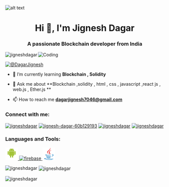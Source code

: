  ![alt text](https://img.freepik.com/free-photo/man-using-laptop-work-connect-with-others_23-2149369111.jpg?w=1060&t=st=1711183139~exp=1711183739~hmac=8ed1812bd56c43d8bc03800c17d1c6bb25681f235d0a2da5df4d704dff8e0961)

<h1 align="center">Hi 👋, I'm Jignesh Dagar</h1>
<span
     class="txt-rotate"
     data-period="2000"
     data-rotate='[ "Hi 👋, I'm Jignesh Dagar.", "Blockchai Developer🌐⛓️."]'></span>
<h3 align="center">A passionate Blockchain developer from India</h3>
<img align="right" alt="Coding" width="400" src="[https://cdn.dribbble.com/users/1162077/screenshots/3848914/programmer.gif](https://cdn-icons-mp4.flaticon.com/512/14162/14162119.mp4)">

<p align="left"> <img src="https://komarev.com/ghpvc/?username=jigneshdagar&label=Profile%20views&color=0e75b6&style=flat" alt="jigneshdagar" /> </p>

<p align="left"> <a href="https://twitter.com/DagarJignesh" target="blank"><img src="https://img.shields.io/twitter/follow/@DagarJignesh?logo=twitter&style=for-the-badge" alt="@DagarJignesh" /></a> </p>

- 🌱 I’m currently learning **Blockchain , Solidity**

- 💬 Ask me about **Blockchain ,solidity , html , css , javascript ,react js , web.js , Ether.js **

- 📫 How to reach me **dagarjignesh7046@gmail.com**

<h3 align="left">Connect with me:</h3>
<p align="left">
<a href="https://twitter.com/DagarJignesh?t=jK_jCYw8EMhdmpzMeDAXkg&s=08" target="blank"><img align="center" src="https://raw.githubusercontent.com/rahuldkjain/github-profile-readme-generator/master/src/images/icons/Social/twitter.svg" alt="jigneshdagar" height="30" width="40" /></a>
<a href="https://linkedin.com/in/jignesh-dagar-60b129193" target="blank"><img align="center" src="https://raw.githubusercontent.com/rahuldkjain/github-profile-readme-generator/master/src/images/icons/Social/linked-in-alt.svg" alt="jignesh-dagar-60b129193" height="30" width="40" /></a>
<a href="https://instagram.com/jigneshdagar" target="blank"><img align="center" src="https://raw.githubusercontent.com/rahuldkjain/github-profile-readme-generator/master/src/images/icons/Social/instagram.svg" alt="jigneshdagar" height="30" width="40" /></a>
<a href="https://www.youtube.com/c/jigneshdagar" target="blank"><img align="center" src="https://raw.githubusercontent.com/rahuldkjain/github-profile-readme-generator/master/src/images/icons/Social/youtube.svg" alt="jigneshdagar" height="30" width="40" /></a>
</p>

<h3 align="left">Languages and Tools:</h3>
<p align="left"> <a href="https://developer.android.com" target="_blank" rel="noreferrer"> <img src="https://raw.githubusercontent.com/devicons/devicon/master/icons/android/android-original-wordmark.svg" alt="android" width="40" height="40"/> </a> <a href="https://firebase.google.com/" target="_blank" rel="noreferrer"> <img src="https://www.vectorlogo.zone/logos/firebase/firebase-icon.svg" alt="firebase" width="40" height="40"/> </a> <a href="https://www.java.com" target="_blank" rel="noreferrer"> <img src="https://raw.githubusercontent.com/devicons/devicon/master/icons/java/java-original.svg" alt="java" width="40" height="40"/> </a> </p>

<p><img align="left" src="https://github-readme-stats.vercel.app/api/top-langs?username=JIGNESHDAGAR9624&show_icons=true&locale=en&layout=compact" alt="jigneshdagar" /></p>

<p>&nbsp;<img align="center" src="https://github-readme-stats.vercel.app/api?username=JIGNESHDAGAR9624&show_icons=true&locale=en" alt="jigneshdagar" /></p>

<p><img align="center" src="https://github-readme-streak-stats.herokuapp.com/?user=JIGNESHDAGAR9624&" alt="jigneshdagar" /></p>




